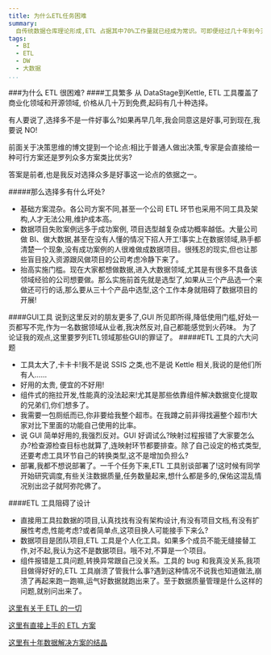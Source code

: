 ```yaml
---
title: 为什么ETL任务困难
summary:
  自传统数据仓库理论形成,ETL 占据其中70%工作量就已经成为常识。可即便经过几十年到今天,各个平台的 ETL 普遍还在初级阶段,这背后深层次的原因是什么?
tags:
  - BI
  - ETL
  - DW
  - 大数据
...
```


###为什么 ETL 很困难?
####工具繁多
从 DataStage到Kettle, ETL 工具覆盖了商业化领域和开源领域, 价格从几十万到免费,起码有几十种选择。

有人要说了,选择多不是一件好事么?如果再早几年,我会同意这是好事,可到现在,我要说 NO!

前面关于决策思维的博文提到一个论点:相比于普通人做出决策,专家是会直接给一种可行方案还是罗列众多方案类比优劣?

答案是前者,也是我反对选择众多是好事这一论点的依据之一。

#####那么选择多有什么坏处?
* 基础方案混杂。各公司方案不同,甚至一个公司 ETL 环节也采用不同工具及架构,人才无法公用,维护成本高。
* 数据项目失败案例远多于成功案例, 项目选型越复杂成功概率越低。大量公司做 BI、做大数据,甚至在没有人懂的情况下招人开工!事实上在数据领域,熟手都清楚一个现象,没有成功案例的人很难做成数据项目。很残忍的现实,但也让那些盲目投入资源跟风做项目的公司考虑冷静下来了。
* 抬高实施门槛。现在大家都想做数据,进入大数据领域,尤其是有很多不具备该领域经验的公司想要做。那么实施前首先就是选型了,如果从三个产品选一个来做还可行的话,那么要从三十个产品中选型,这个工作本身就阻碍了数据项目的开展!

####GUI工具
说到这里反对的朋友更多了,GUI 所见即所得,降低使用门槛,好处一页都写不完,作为一名数据领域从业者,我决然反对,自己都能感觉到火药味。
为了论证我的观点,这里要罗列ETL领域那些GUI的罪证了。
#####ETL 工具的六大问题
* 工具太大了,卡卡卡!我不是说 SSIS 之类,也不是说 Kettle 相关,我说的是他们所有人……
* 好用的太贵, 便宜的不好用!
* 组件式的拖拉开发,性能真的没法起来!尤其是那些依靠组件解决数据变化提取的兄弟们,你们想多了。
* 我需要一包厕纸而已,你非要给我整个超市。在我蹲之前非得找遍整个超市!大家对比下里面的功能自己使用的比率。
* 说 GUI 简单好用的,我强烈反对。GUI 好调试么?映射过程报错了大家要怎么办?检查源检查目标也就算了,连映射环节都要排查。除了自己设定的格式类型,还要考虑工具环节自己的转换类型,这不是增加负担么?
* 部署,我都不想说部署了。一千个任务下来,ETL 工具别谈部署了!这时候有同学开始研究调度,有些关注数据质量,任务数量起来,想什么都是多的,保佑这混乱情况别出岔子就阿弥陀佛了。

####ETL 工具阻碍了设计
* 直接用工具拉数据的项目,认真找找有没有架构设计,有没有项目文档,有没有扩展性考虑,性能考虑?或者简单点,这项目换人可能接手下来么?
* 数据项目是团队项目,ETL 工具是个人化工具。如果多个成员不能无缝接替工作,对不起,我认为这不是数据项目。哦不对,不算是一个项目。
* 组件报错是工具问题,转换异常跟自己没关系。工具的 bug 和我真没关系,我项目做得好好的,ETL 工具崩溃了管我什么事?遇到这种情况不说我也知道做法,崩溃了再起来跑一跑嘛,运气好数据就跑出来了。至于数据质量管理是什么这样的问题,就别问出来了。

[这里有关于 ETL 的一切](http://www.infotrim.cn)  

[这里有直接上手的 ETL 方案](http://www.infotrim.cn)  

[这里有十年数据解决方案的结晶](http://www.infotrim.cn)  

